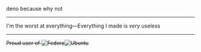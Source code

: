 deno because why not

___
I'm the worst at everything—Everything I made is *very* useless

___
~~Proud user of ![Fedora](https://img.shields.io/badge/-Fedora-blue?style=flat-square&logo=fedora)![Ubuntu](https://img.shields.io/badge/%20-Ubuntu-white?logo=ubuntu&style=flat-square)~~
